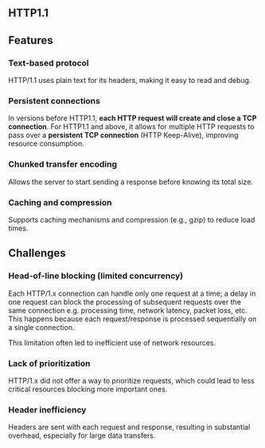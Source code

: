 ## HTTP1.1

## Features

### Text-based protocol

HTTP/1.1 uses plain text for its headers, making it easy to read and debug.

### Persistent connections

In versions before HTTP1.1, **each HTTP request will create and close a TCP connection**. For HTTP1.1 and above, it allows for multiple HTTP requests to pass over a **persistent TCP connection** (HTTP Keep-Alive), improving resource consumption.

### Chunked transfer encoding

Allows the server to start sending a response before knowing its total size.

### Caching and compression

Supports caching mechanisms and compression (e.g., gzip) to reduce load times.

## Challenges

### Head-of-line blocking (limited concurrency)

Each HTTP/1.x connection can handle only one request at a time; a delay in one request can block the processing of subsequent requests over the same connection e.g. processing time, network latency, packet loss, etc. This happens because each request/response is processed sequentially on a single connection.

This limitation often led to inefficient use of network resources.

### Lack of prioritization

HTTP/1.x did not offer a way to prioritize requests, which could lead to less critical resources blocking more important ones.

### Header inefficiency

Headers are sent with each request and response, resulting in substantial overhead, especially for large data transfers.
